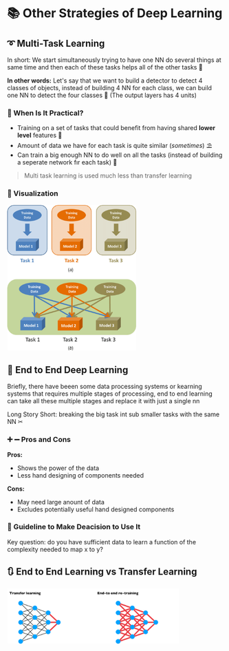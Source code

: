 # 📚 Other Strategies of Deep Learning

## ➰ Multi-Task Learning
In short: We start simultaneously trying to have one NN do several things at same time and then each of these tasks helps all of the other tasks 🚀

**In other words:** Let's say that we want to build a detector to detect 4 classes of objects, instead of building 4 NN for each class, we can build one NN to detect the four classes 🤔 (The output layers has 4 units) 

### 🤔 When Is It Practical?
* Training on a set of tasks that could benefit from having shared **lower level** features 🤳
* Amount of data we have for each task is quite similar (_sometimes_) ⛱  
* Can train a big enough NN to do well on all the tasks (instead of building a seperate network fır each task) 🤗

> Multi task learning is used much less than transfer learning 

### 👀 Visualization

<img src="../res/SingleTaskVsMultiTask.png" width="300"  />



## 🏴 End to End Deep Learning
Briefly, there have beeen some data processing systems or kearning systems that requires multiple stages of processing, end to end learning can take all these multiple stages and replace it with just a single nn  

Long Story Short: breaking the big task int sub smaller tasks with the same NN ✂

### ➕ ➖ Pros and Cons
**Pros:**

* Shows the power of the data
* Less hand designing of components needed

**Cons:**

* May need large anount of data
* Excludes potentially useful hand designed components

### 🚩 Guideline to Make Deacision to Use It
Key question: do you have sufficient data to learn a function of the complexity needed to map x to y?

## 🔃 End to End Learning vs Transfer Learning

<img src="../res/E2EVsTL.png" width="400"  />
